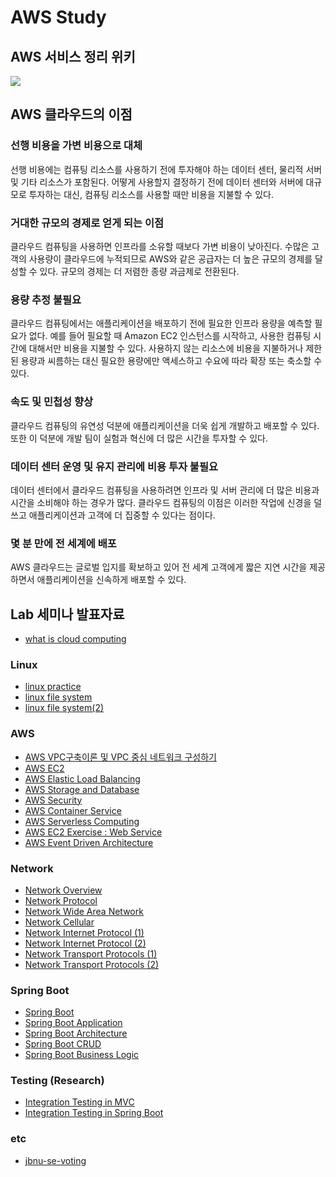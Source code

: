# AWS Study

## AWS 서비스 정리 위키

[<img src="https://img.shields.io/badge/notion-000000?style=for-the-badge&logo=notion&logoColor=white">](https://workable-utahraptor-547.notion.site/1a35d22aa1b647be879876e7beafc84f?v=3d5a756dc2a64b108471d47b2e057fd6)

## AWS 클라우드의 이점

### 선행 비용을 가변 비용으로 대체
선행 비용에는 컴퓨팅 리소스를 사용하기 전에 투자해야 하는 데이터 센터, 물리적 서버 및 기타 리소스가 포함된다. 어떻게 사용할지 결정하기 전에 데이터 센터와 서버에 대규모로 투자하는 대신, 컴퓨팅 리소스를 사용할 때만 비용을 지불할 수 있다.

### 거대한 규모의 경제로 얻게 되는 이점
클라우드 컴퓨팅을 사용하면 인프라를 소유할 때보다 가변 비용이 낮아진다. 수많은 고객의 사용량이 클라우드에 누적되므로 AWS와 같은 공급자는 더 높은 규모의 경제를 달성할 수 있다. 규모의 경제는 더 저렴한 종량 과금제로 전환된다.

### 용량 추정 불필요
클라우드 컴퓨팅에서는 애플리케이션을 배포하기 전에 필요한 인프라 용량을 예측할 필요가 없다. 예를 들어 필요할 때 Amazon EC2 인스턴스를 시작하고, 사용한 컴퓨팅 시간에 대해서만 비용을 지불할 수 있다. 사용하지 않는 리소스에 비용을 지불하거나 제한된 용량과 씨름하는 대신 필요한 용량에만 액세스하고 수요에 따라 확장 또는 축소할 수 있다.

### 속도 및 민첩성 향상
클라우드 컴퓨팅의 유연성 덕분에 애플리케이션을 더욱 쉽게 개발하고 배포할 수 있다. 또한 이 덕분에 개발 팀이 실험과 혁신에 더 많은 시간을 투자할 수 있다.

### 데이터 센터 운영 및 유지 관리에 비용 투자 불필요
데이터 센터에서 클라우드 컴퓨팅을 사용하려면 인프라 및 서버 관리에 더 많은 비용과 시간을 소비해야 하는 경우가 많다. 클라우드 컴퓨팅의 이점은 이러한 작업에 신경을 덜 쓰고 애플리케이션과 고객에 더 집중할 수 있다는 점이다.

### 몇 분 만에 전 세계에 배포
AWS 클라우드는 글로벌 입지를 확보하고 있어 전 세계 고객에게 짧은 지연 시간을 제공하면서 애플리케이션을 신속하게 배포할 수 있다.

## Lab 세미나 발표자료

- [what is cloud computing](https://github.com/kiku99/Cloud/blob/master/Linux/01_What%20is%20Cloud%20Computing.pdf)

### Linux
- [linux practice](https://github.com/kiku99/Cloud/blob/master/Linux/02_Linux%20Practice.pdf)
- [linux file system](https://github.com/kiku99/Cloud/blob/master/Linux/03_Linux%20File%20system.pdf)
- [linux file system(2)](https://github.com/kiku99/Cloud/blob/master/Linux/04_Linux%20File%20system(2).pdf)

### AWS 
- [AWS VPC구축이론 및 VPC 중심 네트워크 구성하기](https://github.com/kiku99/Cloud/blob/master/AWS/00.AWS%20VPC%20%EA%B5%AC%EC%B6%95%EC%9D%B4%EB%A1%A0%20%EB%B0%8F%20VPC%20%EC%A4%91%EC%8B%AC%20%EB%84%A4%ED%8A%B8%EC%9B%8C%ED%81%AC%20%EA%B5%AC%EC%84%B1%ED%95%98%EA%B8%B0.pdf)
- [AWS EC2](https://github.com/kiku99/Cloud/blob/master/AWS/01.AWS%20EC2.pdf)
- [AWS Elastic Load Balancing](https://github.com/kiku99/Cloud/blob/master/AWS/02.AWS%20Elastic%20Load%20Balancing.pdf)
- [AWS Storage and Database](https://github.com/kiku99/Cloud/blob/master/AWS/03.AWS%20Storage%20and%20Database.pdf)
- [AWS Security](https://github.com/kiku99/Cloud/blob/master/AWS/04.AWS%20Security.pdf)
- [AWS Container Service](https://github.com/kiku99/Cloud/blob/master/AWS/05.AWS%20Container%20Service.pdf)
- [AWS Serverless Computing](https://github.com/kiku99/Cloud/blob/master/AWS/06.AWS%20Serverless%20Computing.pdf)
- [AWS EC2 Exercise : Web Service](https://github.com/kiku99/Cloud/blob/master/AWS/07.%20AWS%20EC2%20web%20service.pdf)
- [AWS Event Driven Architecture](https://github.com/kiku99/Cloud/blob/master/AWS/08.%20AWS%20Event%20Driven%20Architecture.pdf)

### Network
- [Network Overview](https://github.com/kiku99/Cloud/blob/master/Network/00.%20Network%20Overview.pdf)
- [Network Protocol](https://github.com/kiku99/Cloud/blob/master/Network/01.%20Network%20Protocol.pdf)
- [Network Wide Area Network](https://github.com/kiku99/Cloud/blob/master/Network/02.%20Network%20Wide%20Area%20Network.pdf)
- [Network Cellular](https://github.com/kiku99/Cloud/blob/master/Network/03.%20Network%20Cellular.pdf)
- [Network Internet Protocol (1)](https://github.com/kiku99/Cloud/blob/master/Network/04.%20Network%20Internet%20Protocol%20(1).pdf)
- [Network Internet Protocol (2)](https://github.com/kiku99/Cloud/blob/master/Network/05.%20Network%20Internet%20Protocol%20(2).pdf)
- [Network Transport Protocols (1)]()
- [Network Transport Protocols (2)]()

### Spring Boot
- [Spring Boot](https://github.com/kiku99/Cloud/blob/master/SpringBoot/00.Spring%20Boot.pdf)
- [Spring Boot Application](https://github.com/kiku99/Cloud/blob/master/SpringBoot/01.Spring%20Boot%20Application.pdf)
- [Spring Boot Architecture](https://github.com/kiku99/Cloud/blob/master/SpringBoot/02.Spring%20Boot%20Architecture.pdf)
- [Spring Boot CRUD](https://github.com/kiku99/Cloud/blob/master/SpringBoot/03.Spring%20Boot%20CRUD.pdf)
- [Spring Boot Business Logic](https://github.com/kiku99/Cloud/blob/master/SpringBoot/04.Spring%20Boot%20Business%20Logic.pdf)

### Testing (Research)
- [Integration Testing in MVC](https://github.com/kiku99/Cloud/blob/master/Testing/00.%20Integration%20Testing.pdf)
- [Integration Testing in Spring Boot](https://github.com/kiku99/Cloud/blob/master/Testing/01.%20Integration%20Testing%20in%20Spring%20Boot.pdf)

### etc
- [jbnu-se-voting](https://github.com/kiku99/Cloud/blob/master/etc/jbnu-se-voting.pdf)
